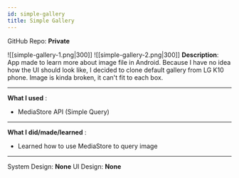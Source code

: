 ```yaml
---
id: simple-gallery
title: Simple Gallery
---
```

GitHub Repo: **Private**

![[simple-gallery-1.png|300]]
![[simple-gallery-2.png|300]]
**Description**: App made to learn more about image file in Android. Because I have no idea how the UI should look like, I decided to clone default gallery from LG K10 phone. Image is kinda broken, it can't fit to each box.

---
**What I used** :
- MediaStore API (Simple Query)
---
**What I did/made/learned** :
- Learned how to use MediaStore to query image
---
System Design: **None**
UI Design: **None**